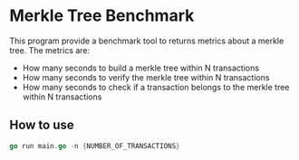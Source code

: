 # Merkle Tree Benchmark

This program provide a benchmark tool to returns metrics about a merkle tree.
The metrics are:

- How many seconds to build a merkle tree within N transactions
- How many seconds to verify the merkle tree within N transactions
- How many seconds to check if a transaction belongs to the merkle tree within N transactions

## How to use

```go
go run main.go -n {NUMBER_OF_TRANSACTIONS}
```